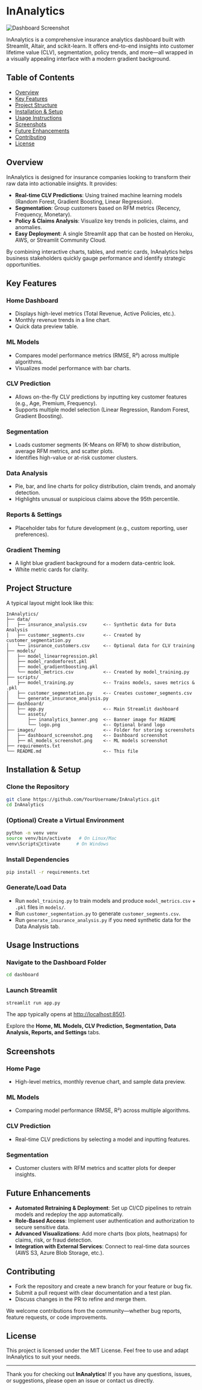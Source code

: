 # InAnalytics

![Dashboard Screenshot](Images/CLV_Dashboard.png)


InAnalytics is a comprehensive insurance analytics dashboard built with Streamlit, Altair, and scikit-learn. It offers end-to-end insights into customer lifetime value (CLV), segmentation, policy trends, and more—all wrapped in a visually appealing interface with a modern gradient background.

## Table of Contents
- [Overview](#overview)
- [Key Features](#key-features)
- [Project Structure](#project-structure)
- [Installation & Setup](#installation--setup)
- [Usage Instructions](#usage-instructions)
- [Screenshots](#screenshots)
- [Future Enhancements](#future-enhancements)
- [Contributing](#contributing)
- [License](#license)

## Overview
InAnalytics is designed for insurance companies looking to transform their raw data into actionable insights. It provides:

- **Real-time CLV Predictions**: Using trained machine learning models (Random Forest, Gradient Boosting, Linear Regression).
- **Segmentation**: Group customers based on RFM metrics (Recency, Frequency, Monetary).
- **Policy & Claims Analysis**: Visualize key trends in policies, claims, and anomalies.
- **Easy Deployment**: A single Streamlit app that can be hosted on Heroku, AWS, or Streamlit Community Cloud.

By combining interactive charts, tables, and metric cards, InAnalytics helps business stakeholders quickly gauge performance and identify strategic opportunities.

## Key Features
### **Home Dashboard**
- Displays high-level metrics (Total Revenue, Active Policies, etc.).
- Monthly revenue trends in a line chart.
- Quick data preview table.

### **ML Models**
- Compares model performance metrics (RMSE, R²) across multiple algorithms.
- Visualizes model performance with bar charts.

### **CLV Prediction**
- Allows on-the-fly CLV predictions by inputting key customer features (e.g., Age, Premium, Frequency).
- Supports multiple model selection (Linear Regression, Random Forest, Gradient Boosting).

### **Segmentation**
- Loads customer segments (K-Means on RFM) to show distribution, average RFM metrics, and scatter plots.
- Identifies high-value or at-risk customer clusters.

### **Data Analysis**
- Pie, bar, and line charts for policy distribution, claim trends, and anomaly detection.
- Highlights unusual or suspicious claims above the 95th percentile.

### **Reports & Settings**
- Placeholder tabs for future development (e.g., custom reporting, user preferences).

### **Gradient Theming**
- A light blue gradient background for a modern data-centric look.
- White metric cards for clarity.

## Project Structure
A typical layout might look like this:
```
InAnalytics/
├── data/
│   ├── insurance_analysis.csv      <-- Synthetic data for Data Analysis
│   ├── customer_segments.csv       <-- Created by customer_segmentation.py
│   └── insurance_customers.csv     <-- Optional data for CLV training
├── models/
│   ├── model_linearregression.pkl
│   ├── model_randomforest.pkl
│   ├── model_gradientboosting.pkl
│   └── model_metrics.csv           <-- Created by model_training.py
├── scripts/
│   ├── model_training.py           <-- Trains models, saves metrics & .pkl
│   ├── customer_segmentation.py    <-- Creates customer_segments.csv
│   └── generate_insurance_analysis.py
├── dashboard/
│   ├── app.py                      <-- Main Streamlit dashboard
│   └── assets/
│       ├── inanalytics_banner.png  <-- Banner image for README
│       └── logo.png                <-- Optional brand logo
├── images/                         <-- Folder for storing screenshots
│   ├── dashboard_screenshot.png    <-- Dashboard screenshot
│   ├── ml_models_screenshot.png    <-- ML models screenshot
├── requirements.txt
└── README.md                       <-- This file
```

## Installation & Setup
### **Clone the Repository**
```bash
git clone https://github.com/YourUsername/InAnalytics.git
cd InAnalytics
```
### **(Optional) Create a Virtual Environment**
```bash
python -m venv venv
source venv/bin/activate   # On Linux/Mac
venv\Scriptsctivate      # On Windows
```
### **Install Dependencies**
```bash
pip install -r requirements.txt
```
### **Generate/Load Data**
- Run `model_training.py` to train models and produce `model_metrics.csv` + `.pkl` files in `models/`.
- Run `customer_segmentation.py` to generate `customer_segments.csv`.
- Run `generate_insurance_analysis.py` if you need synthetic data for the Data Analysis tab.

## Usage Instructions
### **Navigate to the Dashboard Folder**
```bash
cd dashboard
```
### **Launch Streamlit**
```bash
streamlit run app.py
```
The app typically opens at [http://localhost:8501](http://localhost:8501).

Explore the **Home, ML Models, CLV Prediction, Segmentation, Data Analysis, Reports, and Settings** tabs.

## Screenshots
### **Home Page**
- High-level metrics, monthly revenue chart, and sample data preview.

### **ML Models**
- Comparing model performance (RMSE, R²) across multiple algorithms.

### **CLV Prediction**
- Real-time CLV predictions by selecting a model and inputting features.

### **Segmentation**
- Customer clusters with RFM metrics and scatter plots for deeper insights.

## Future Enhancements
- **Automated Retraining & Deployment**: Set up CI/CD pipelines to retrain models and redeploy the app automatically.
- **Role-Based Access**: Implement user authentication and authorization to secure sensitive data.
- **Advanced Visualizations**: Add more charts (box plots, heatmaps) for claims, risk, or fraud detection.
- **Integration with External Services**: Connect to real-time data sources (AWS S3, Azure Blob Storage, etc.).

## Contributing
- Fork the repository and create a new branch for your feature or bug fix.
- Submit a pull request with clear documentation and a test plan.
- Discuss changes in the PR to refine and merge them.

We welcome contributions from the community—whether bug reports, feature requests, or code improvements.

## License
This project is licensed under the MIT License. Feel free to use and adapt InAnalytics to suit your needs.

---
Thank you for checking out **InAnalytics**! If you have any questions, issues, or suggestions, please open an issue or contact us directly.
